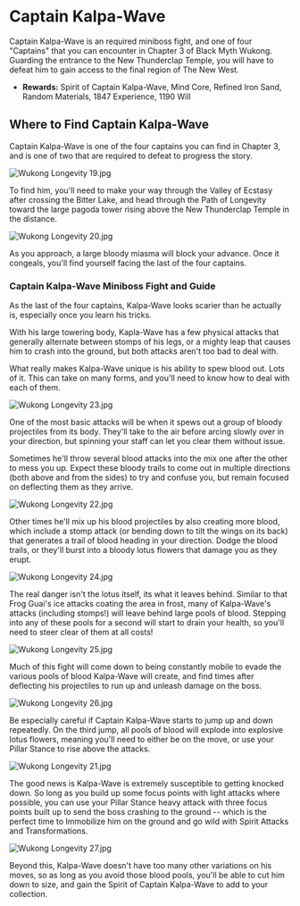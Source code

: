 # Captain Kalpa-Wave

Captain Kalpa-Wave is an required miniboss fight, and one of four "Captains" that you can encounter in Chapter 3 of Black Myth Wukong. Guarding the entrance to the New Thunderclap Temple, you will have to defeat him to gain access to the final region of The New West. 

  * **Rewards:** Spirit of Captain Kalpa-Wave, Mind Core, Refined Iron Sand, Random Materials, 1847 Experience, 1190 Will

## Where to Find Captain Kalpa-Wave

Captain Kalpa-Wave is one of the four captains you can find in Chapter 3, and is one of two that are required to defeat to progress the story. 

![Wukong Longevity 19.jpg](https://oyster.ignimgs.com/mediawiki/apis.ign.com/black-myth-wukong/e/e2/Wukong_Longevity_19.jpg)

To find him, you'll need to make your way through the Valley of Ecstasy after crossing the Bitter Lake, and head through the Path of Longevity toward the large pagoda tower rising above the New Thunderclap Temple in the distance. 

![Wukong Longevity 20.jpg](https://oyster.ignimgs.com/mediawiki/apis.ign.com/black-myth-wukong/0/05/Wukong_Longevity_20.jpg)

As you approach, a large bloody miasma will block your advance. Once it congeals, you'll find yourself facing the last of the four captains. 

### Captain Kalpa-Wave Miniboss Fight and Guide

As the last of the four captains, Kalpa-Wave looks scarier than he actually is, especially once you learn his tricks. 

With his large towering body, Kapla-Wave has a few physical attacks that generally alternate between stomps of his legs, or a mighty leap that causes him to crash into the ground, but both attacks aren't too bad to deal with. 

What really makes Kalpa-Wave unique is his ability to spew blood out. Lots of it. This can take on many forms, and you'll need to know how to deal with each of them. 

![Wukong Longevity 23.jpg](https://oyster.ignimgs.com/mediawiki/apis.ign.com/black-myth-wukong/5/58/Wukong_Longevity_23.jpg)

One of the most basic attacks will be when it spews out a group of bloody projectiles from its body. They'll take to the air before arcing slowly over in your direction, but spinning your staff can let you clear them without issue. 

Sometimes he'll throw several blood attacks into the mix one after the other to mess you up. Expect these bloody trails to come out in multiple directions (both above and from the sides) to try and confuse you, but remain focused on deflecting them as they arrive. 

![Wukong Longevity 22.jpg](https://oyster.ignimgs.com/mediawiki/apis.ign.com/black-myth-wukong/7/72/Wukong_Longevity_22.jpg)

Other times he'll mix up his blood projectiles by also creating more blood, which include a stomp attack (or bending down to tilt the wings on its back) that generates a trail of blood heading in your direction. Dodge the blood trails, or they'll burst into a bloody lotus flowers that damage you as they erupt. 

![Wukong Longevity 24.jpg](https://oyster.ignimgs.com/mediawiki/apis.ign.com/black-myth-wukong/b/b8/Wukong_Longevity_24.jpg)

The real danger isn't the lotus itself, its what it leaves behind. Similar to that Frog Guai's ice attacks coating the area in frost, many of Kalpa-Wave's attacks (including stomps!) will leave behind large pools of blood. Stepping into any of these pools for a second will start to drain your health, so you'll need to steer clear of them at all costs! 

![Wukong Longevity 25.jpg](https://oyster.ignimgs.com/mediawiki/apis.ign.com/black-myth-wukong/9/93/Wukong_Longevity_25.jpg)

Much of this fight will come down to being constantly mobile to evade the various pools of blood Kalpa-Wave will create, and find times after deflecting his projectiles to run up and unleash damage on the boss. 

![Wukong Longevity 26.jpg](https://oyster.ignimgs.com/mediawiki/apis.ign.com/black-myth-wukong/a/ad/Wukong_Longevity_26.jpg)

Be especially careful if Captain Kalpa-Wave starts to jump up and down repeatedly. On the third jump, all pools of blood will explode into explosive lotus flowers, meaning you'll need to either be on the move, or use your Pillar Stance to rise above the attacks. 

![Wukong Longevity 21.jpg](https://oyster.ignimgs.com/mediawiki/apis.ign.com/black-myth-wukong/c/c6/Wukong_Longevity_21.jpg)

The good news is Kalpa-Wave is extremely susceptible to getting knocked down. So long as you build up some focus points with light attacks where possible, you can use your Pillar Stance heavy attack with three focus points built up to send the boss crashing to the ground -- which is the perfect time to Immobilize him on the ground and go wild with Spirit Attacks and Transformations. 

![Wukong Longevity 27.jpg](https://oyster.ignimgs.com/mediawiki/apis.ign.com/black-myth-wukong/b/b5/Wukong_Longevity_27.jpg)

Beyond this, Kalpa-Wave doesn't have too many other variations on his moves, so as long as you avoid those blood pools, you'll be able to cut him down to size, and gain the Spirit of Captain Kalpa-Wave to add to your collection. 

